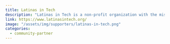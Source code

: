 ```yaml
---
title: Latinas in Tech
description: "Latinas in Tech is a non-profit organization with the mission to connect, support and empower Latina women working in tech."
link: https://www.latinasintech.org/
image: "/assets/img/supporters/latinas-in-tech.png"
categories:
  - community-partner
---
```

